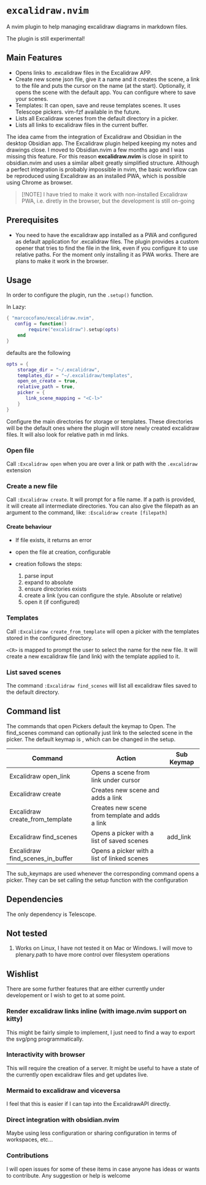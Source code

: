 # `excalidraw.nvim`

A nvim plugin to help managing excalidraw diagrams in markdown files.

The plugin is still experimental!

## Main Features

- Opens links to .excalidraw files in the Excalidraw APP.
- Create new scene json file, give it a name and it creates the scene, a link
  to the file and puts the cursor on the name (at the start). Optionally, it opens the scene with the default app. You
  can configure where to save your scenes.
- Templates: It can open, save and reuse templates scenes. It uses Telescope pickers. vim-fzf available in the future.
- Lists all Excalidraw scenes from the default directory in a picker.
- Lists all links to excalidraw files in the current buffer.

The idea came from the integration of Excalidraw and Obsidian in the desktop Obsidian app. The Excalidraw plugin helped
keeping my notes and drawings close. I moved to Obsidian.nvim a few months ago and I was missing this feature. For this
reason **excalidraw.nvim** is close in spirit to obsidian.nvim and uses a similar albeit greatly simplified structure.
Although a perfect integration is probably impossible in nvim, the basic workflow can be reproduced using Excalidraw as
an installed PWA, which is possible using Chrome as browser.

> [!NOTE] I have tried to make it work with non-installed Excalidraw PWA, i.e. diretly in the browser, but the
> development is still on-going

## Prerequisites

- You need to have the excalidraw app installed as a PWA and configured as default application for .excalidraw files.
  The plugin provides a custom opener that tries to find the file in the link, even if you configure it to use relative
  paths. For the moment only installing it as PWA works. There are plans to make it work in the browser.


## Usage

In order to configure the plugin, run the `.setup()` function.

In Lazy:

```lua
{ "marcocofano/excalidraw.nvim",
   config = function()
        require("excalidraw").setup(opts)
    end
}
```

defaults are the following

```lua
opts = {
    storage_dir = "~/.excalidraw",
    templates_dir = "~/.excalidraw/templates",
    open_on_create = true,
    relative_path = true,
    picker = {
       link_scene_mapping = "<C-l>"
    }
}
```

Configure the main directories for storage or templates. These directories will be the default ones where the plugin
will store newly created excalidraw files. It will also look for relative path in md links.

### Open file

Call `:Excalidraw open` when you are over a link or path with the `.excalidraw` extension

### Create a new file

Call `:Excalidraw create`. It will prompt for a file name. If a path is provided, it will create all intermediate
directories. You can also give the filepath as an argument to the command, like: `:Escalidraw create [filepath]`

#### Create behaviour

- If file exists, it returns an error
- open the file at creation, configurable
- creation follows the steps:

  1. parse input
  2. expand to absolute
  3. ensure directories exists
  4. create a link (you can configure the style. Absolute or relative)
  5. open it (if configured)

### Templates

Call `:Excalidraw create_from_template` will open a picker with the templates stored in the configured directory.

`<CR>` is mapped to prompt the user to select the name for the new file. It will create a new excalidraw file (and link)
with the template applied to it.

### List saved scenes

The command `:Excalidraw find_scenes` will list all excalidraw files saved to the default directory.

## Command list

The commands that open Pickers default the <CR> keymap to Open. The find_scenes command can optionally just link to the
selected scene in the picker. The default keymap is <C-l>, which can be changed in the setup.

| Command                          | Action                                          | Sub Keymap |
| -------------------------------- | ----------------------------------------------- | ---------- |
| Excalidraw open_link             | Opens a scene from link under cursor            |            |
| Excalidraw create                | Creates new scene and adds a link               |            |
| Excalidraw create_from_template  | Creates new scene from template and adds a link |            |
| Excalidraw find_scenes           | Opens a picker with a list of saved scenes      | add_link   |
| Excalidraw find_scenes_in_buffer | Opens a picker with a list of linked scenes     |            |

The sub_keymaps are used whenever the corresponding command opens a picker. They can be set calling the setup function
with the configuration

## Dependencies

The only dependency is Telescope.

## Not tested

1. Works on Linux, I have not tested it on Mac or Windows. I will move to plenary.path to have more control over
   filesystem operations

## Wishlist

There are some further features that are either currently under developement or I wish to get to at some point.

### Render excalidraw links inline (with image.nvim support on kitty)

This might be fairly simple to implement, I just need to find a way to export the svg/png programmatically.

### Interactivity with browser

This will require the creation of a server. It might be useful to have a state of the currently open excalidraw files
and get updates live.

### Mermaid to excalidraw and viceversa

I feel that this is easier if I can tap into the ExcalidrawAPI directly.

### Direct integration with obsidian.nvim

Maybe using less configuration or sharing configuration in terms of workspaces, etc...

### Contributions

I will open issues for some of these items in case anyone has ideas or wants to contribute. Any suggestion or help is
welcome
